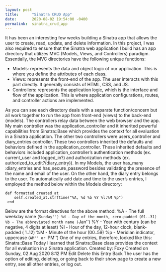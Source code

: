 ```yaml
---
layout: post
title:      "Sinatra CRUD App"
date:       2020-08-02 19:54:00 -0400
permalink:  sinatra_crud_app
---
```


It has been an interesting few weeks building a Sinatra app that allows the user to create, read, update, and delete information. In this project, I was also required to ensure that the Sinatra web application I build has an app directory that utilizes MVC (Models, Views, and Controllers) paradigm. Essentially, the MVC directories have the following unique functions:

* Models: represents the data and object logic of our application. This is where you define the attributes of each class.
* Views: represents the front-end of the app. The user interacts with this part directly. It generally consists of HTML, CSS,  and JS.
* Controllers: represents the application logic, which is the interface and flow of the application. This is where application configurations, routes, and controller actions are implemented.

As you can see each directory deals with a separate function/concern but all work together to run the app from front-end (views) to the back-end (models). The controllers relay data between the web browser and the app.
My main controller was the application_controller and it inherited powerful capabilities from Sinatra::Base which provides the context for all evaluation in a Sinatra application. The other two controllers were users_controller and diary_entries controller. These two controllers inherited the defaults and behaviors defined in the application_controller. These inherited defaults and behaviors included application_controller’s authentication methods (ex. current_user and logged_in?) and authorization methods (ex. authorized_to_edit?(diary_entry)).
In my Models, the user has_many :diary_entries and has_secure_password besides validating the presence of the name and email of the user. On the other hand, the diary entry belongs to the user. To automatically add date and time to the user’s entries, I employed the method below within the Models directory:
```
def formatted_created_at 
    self.created_at.strftime("%A, %d %b %Y %l:%M %p")
 end
```
Below are the format directives for the above method:
%A - The full weekday name (``Sunday'')
%d - Day of the month, zero-padded (01..31)
%b - The abbreviated month name (``Jan'')
%Y - Year with century (can be negative, 4 digits at least)
%l - Hour of the day, 12-hour clock, blank-padded ( 1..12)
%M - Minute of the hour (00..59)
%p - Meridian indicator, uppercase (``AM'' or ``PM'')
One of my entries, therefore, looked like this:
Sinatra::Base
Today I learned that Sinatra::Base class provides the context for all evaluation in a Sinatra application.
Created by: Foxy
Created on Sunday, 02 Aug 2020 8:12 PM
Edit
Delete this Entry
Back
The user has the option of editing, deleting, or going back to their show page to create a new entry, see all other entries, or log out.
